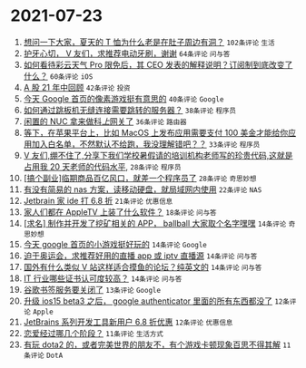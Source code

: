 # 2021-07-23

1. [想问一下大家，夏天的 T 恤为什么老是在肚子周边有洞？](https://www.v2ex.com/t/791197) `102条评论` `生活`
1. [护牙心切， V 友们，求推荐电动牙刷，谢谢](https://www.v2ex.com/t/791259) `64条评论` `问与答`
1. [如何看待彩云天气 Pro 限免后，其 CEO 发表的解释说明？订阅制到底改变了什么？](https://www.v2ex.com/t/791275) `60条评论` `iOS`
1. [A 股 21 年中回顾](https://www.v2ex.com/t/791271) `42条评论` `投资`
1. [今天 Google 首页的像素游戏挺有意思的](https://www.v2ex.com/t/791225) `40条评论` `Google`
1. [如何通过跳板机无缝连接需要跳转的服务器？](https://www.v2ex.com/t/791209) `38条评论` `程序员`
1. [闲置的 NUC 拿来做科*上*网关了](https://www.v2ex.com/t/791221) `36条评论` `路由器`
1. [等下，在苹果平台上，比如 MacOS 上发布应用需要支付 100 美金才能给你应用加入白名单，不然默认不给跑，我没理解错吧？？](https://www.v2ex.com/t/791227) `33条评论` `程序员`
1. [V 友们,绷不住了,分享下我们学校暑假请的培训机构老师写的珍贵代码,这就是占用我 20 天老师的代码水平,](https://www.v2ex.com/t/791348) `28条评论` `程序员`
1. [[搞个副业]临期商品百亿风口，就差一个程序员了](https://www.v2ex.com/t/791325) `28条评论` `奇思妙想`
1. [有没有简易的 nas 方案，读移动硬盘，就局域网内使用](https://www.v2ex.com/t/791311) `22条评论` `NAS`
1. [Jetbrain 家 ide 打 6.8 折](https://www.v2ex.com/t/791203) `21条评论` `优惠信息`
1. [家人们都在 AppleTV 上装了什么软件？](https://www.v2ex.com/t/791269) `18条评论` `问与答`
1. [[求名] 制作并开发了挖矿相关的 APP， ballball 大家取个名字嘿嘿](https://www.v2ex.com/t/791321) `14条评论` `奇思妙想`
1. [今天 google 首页的小游戏挺好玩的](https://www.v2ex.com/t/791268) `14条评论` `Google`
1. [迫于奥运会，求推荐好用的直播 app 或 iptv 直播源](https://www.v2ex.com/t/791246) `14条评论` `问与答`
1. [国外有什么类似 V 站这样适合摸鱼的论坛？纯英文的](https://www.v2ex.com/t/791245) `14条评论` `问与答`
1. [IT 行业哪些证书认可度较高？](https://www.v2ex.com/t/791211) `14条评论` `问与答`
1. [谷歌书签服务要关闭了](https://www.v2ex.com/t/791286) `13条评论` `Google`
1. [升级 ios15 beta3 之后， google authenticator 里面的所有东西都没了](https://www.v2ex.com/t/791260) `12条评论` `Apple`
1. [JetBrains 系列开发工具新用户 6.8 折优惠](https://www.v2ex.com/t/791206) `12条评论` `优惠信息`
1. [恋爱经过哪几个阶段？](https://www.v2ex.com/t/791349) `11条评论` `生活方式`
1. [有玩 dota2 的，或者完美世界的朋友不，有个游戏卡顿现象百思不得其解](https://www.v2ex.com/t/791345) `11条评论` `DotA`
